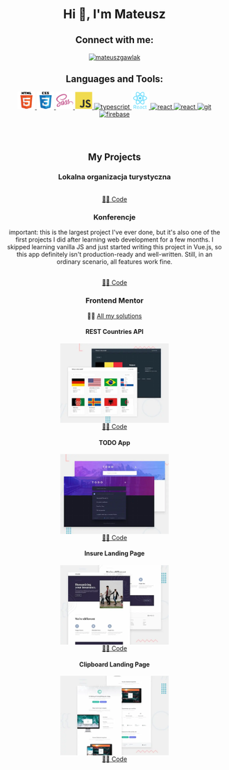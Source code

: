 <h1 align="center">Hi 👋, I'm Mateusz</h1>

<h2 align="center">Connect with me:</h2>
<p align="center">
  <a href="https://linkedin.com/in/mateuszgawlak" target="blank"
    ><img
      align="center"
      src="https://raw.githubusercontent.com/rahuldkjain/github-profile-readme-generator/master/src/images/icons/Social/linked-in-alt.svg"
      alt="mateuszgawlak"
      height="30"
      width="40"
  /></a>
</p>

<h2 align="center">Languages and Tools:</h2>
<p align="center">
  <a href="https://www.w3.org/html/" target="_blank">
    <img
      src="https://raw.githubusercontent.com/devicons/devicon/master/icons/html5/html5-original-wordmark.svg"
      alt="html5"
      width="40"
      height="40"
    />
  </a>
  <a href="https://www.w3schools.com/css/" target="_blank">
    <img
      src="https://raw.githubusercontent.com/devicons/devicon/master/icons/css3/css3-original-wordmark.svg"
      alt="css3"
      width="40"
      height="40"
    />
  </a>
  <a href="https://sass-lang.com" target="_blank">
    <img
      src="https://raw.githubusercontent.com/devicons/devicon/master/icons/sass/sass-original.svg"
      alt="sass"
      width="40"
      height="40"
    />
  </a>
  <a
    href="https://developer.mozilla.org/en-US/docs/Web/JavaScript"
    target="_blank"
  >
    <img
      src="https://raw.githubusercontent.com/devicons/devicon/master/icons/javascript/javascript-original.svg"
      alt="javascript"
      width="40"
      height="40"
    />
  </a>
   <a
    href="https://www.typescriptlang.org/docs/"
    target="_blank"
  >
    <img
      src="https://upload.wikimedia.org/wikipedia/commons/thumb/4/4c/Typescript_logo_2020.svg/1024px-Typescript_logo_2020.svg.png"
      alt="typescript"
      width="40"
      height="40"
    />
  </a>
  <a href="https://reactjs.org/" target="_blank">
    <img
      src="https://raw.githubusercontent.com/devicons/devicon/master/icons/react/react-original-wordmark.svg"
      alt="react"
      width="40"
      height="40"
    />
  </a>
    <a href="https://nextjs.org/" target="_blank">
    <img
      src="https://d2eip9sf3oo6c2.cloudfront.net/tags/images/000/001/074/full/nextjs.png"
      alt="react"
      width="40"
      height="40"
    />
  </a>
  <a href="https://redux.js.org/" target="_blank">
    <img
      src="https://raw.githubusercontent.com/reduxjs/redux/master/logo/logo.png"
      alt="react"
      width="40"
      height="40"
    />
  </a>
  <a href="https://git-scm.com/" target="_blank">
    <img
      src="https://www.vectorlogo.zone/logos/git-scm/git-scm-icon.svg"
      alt="git"
      width="40"
      height="40"
    />
  </a>
  <a href="https://firebase.google.com/" target="_blank">
    <img
      src="https://www.vectorlogo.zone/logos/firebase/firebase-icon.svg"
      alt="firebase"
      width="40"
      height="40"
    />
  </a>
</p>
<br />
<br />

<h2 align="center">My Projects</h2>

<div align="center">
  <h3>Lokalna organizacja turystyczna</h3>
    <a href="https://beskid-zielony.vercel.app/" target="_blank">
    <img
      align="center"
      src="https://i.ibb.co/nfnV91W/Frame-2.png"
      alt=""
      width="250"
    />
  </a>
  
  <br />
  <a
    href="https://github.com/mateusz5564/beskid-zielony"
    target="_blank"
  >
    👨‍💻 Code</a
  >
</div>

<div align="center">
  <h3>Konferencje</h3>
  <div width="250">important: this is the largest project I've ever done, but it's also one of the first projects I did after learning web development for a few months. I skipped learning vanilla JS and just started writing this project in Vue.js, so this app definitely isn't production-ready and well-written. Still, in an ordinary scenario, all features work fine. </p>
    <a href="https://gracious-booth-107a3f.netlify.app/#/" target="_blank">
    <img
      align="center"
      src="https://i.ibb.co/bzLX4Qs/konfpres.png"
      alt=""
      width="250"
    />
  </a>
  
  <br />
  <a
    href="https://github.com/mateusz5564/konferencje"
    target="_blank"
  >
    👨‍💻 Code</a
  >
</div>

<div align="center">
  <h3>Frontend Mentor</h3>
  👨‍🎨
  <a href="https://www.frontendmentor.io/profile/mateusz5564/solutions"
    >All my solutions</a
  >

  <h4>REST Countries API</h4>
  <a href="https://clever-euclid-714a75.netlify.app/" target="_blank">
    <img
      align="center"
      src="https://raw.githubusercontent.com/mateusz5564/mateusz5564/main/thumbnails/rest_countries.webp"
      alt=""
      width="250"
    />
  </a>
  <br />
  <a
    href="https://github.com/mateusz5564/frontend-mentor/tree/rest-countries-api"
    target="_blank"
  >
    👨‍💻 Code</a
  >
</div>

<div align="center">
  <h4>TODO App</h4>
  <a href="https://gracious-johnson-01e8e8.netlify.app/" target="_blank">
    <img
      align="center"
      src="https://raw.githubusercontent.com/mateusz5564/mateusz5564/main/thumbnails/todo_app.webp"
      alt=""
      width="250"
    />
  </a>
  <br />
  <a
    href="https://github.com/mateusz5564/frontend-mentor/tree/todo-app/todo-app"
    target="_blank"
  >
    👨‍💻 Code</a
  >
</div>

<div align="center">
  <h4>Insure Landing Page</h4>
  <a href="https://unruffled-kepler-cd6902.netlify.app/" target="_blank">
    <img
      align="center"
      src="https://raw.githubusercontent.com/mateusz5564/mateusz5564/main/thumbnails/insure_landing_page.webp"
      alt=""
      width="250"
    />
  </a>
  <br />
  <a
    href="https://github.com/mateusz5564/frontend-mentor/tree/insure-landing-page"
    target="_blank"
  >
    👨‍💻 Code</a
  >
</div>

<div align="center">
  <h4>Clipboard Landing Page</h4>
  <a href="https://thirsty-brahmagupta-432418.netlify.app/" target="_blank">
    <img
      align="center"
      src="https://raw.githubusercontent.com/mateusz5564/mateusz5564/main/thumbnails/clipboard_landing_page.webp"
      alt=""
      width="250"
    />
  </a>
  <br />
  <a
    href="https://github.com/mateusz5564/frontend-mentor/tree/clipboard-landing-page"
    target="_blank"
  >
    👨‍💻 Code</a
  >
</div>
